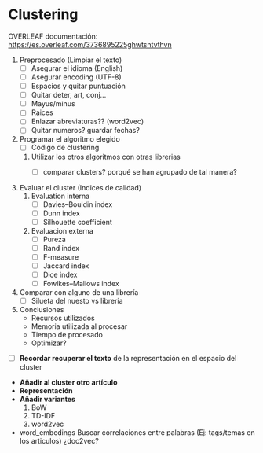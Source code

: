 # Clustering

OVERLEAF documentación: https://es.overleaf.com/3736895225ghwtsntvthvn

1. Preprocesado (Limpiar el texto)
    - [ ] Asegurar el idioma (English)
    - [ ] Asegurar encoding (UTF-8)
    - [ ] Espacios y quitar puntuación
    - [ ] Quitar deter, art, conj...
    - [ ] Mayus/minus
    - [ ] Raices
    - [ ] Enlazar abreviaturas?? (word2vec)
    - [ ] Quitar numeros? guardar fechas?

2. Programar el algoritmo elegido
    - [ ] Codigo de clustering
    1. Utilizar los otros algoritmos con otras librerias 
        - [ ] comparar clusters? porqué se han agrupado de tal manera?


3. Evaluar el cluster (Indices de calidad)
    1. Evaluation interna
        - [ ] Davies–Bouldin index
        - [ ] Dunn index
        - [ ] Silhouette coefficient
    2. Evaluacion externa
        - [ ] Pureza
        - [ ] Rand index
        - [ ] F-measure
        - [ ] Jaccard index
        - [ ] Dice index
        - [ ] Fowlkes–Mallows index 

4. Comparar con alguno de una librería 
    - [ ] Silueta del nuesto vs libreria

5. Conclusiones
    - Recursos utilizados
    - Memoria utilizada al procesar
    - Tiempo de procesado
    - Optimizar?

- [ ] **Recordar recuperar el texto** de la representación en el espacio del cluster
+ **Añadir al cluster otro artículo**
+ **Representación**
+ **Añadir variantes**
    1. BoW
    2. TD-IDF
    3. word2vec
+ word_embedings Buscar correlaciones entre palabras (Ej: tags/temas en los articulos) ¿doc2vec?
